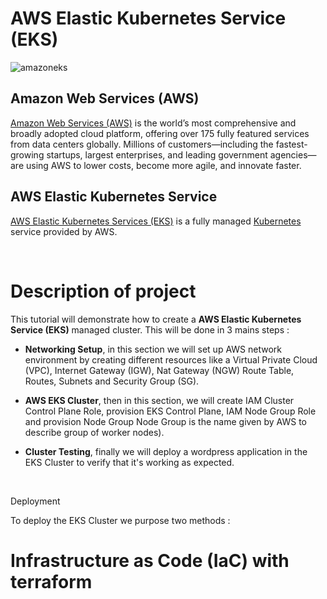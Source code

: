 # AWS Elastic Kubernetes Service (EKS)
![amazoneks](https://github.com/carollebertille/aws-eks/assets/99866372/453f7dca-b78e-4b21-914a-fe90fc162008)

## Amazon Web Services (AWS)

[Amazon Web Services (AWS)](https://aws.amazon.com/what-is-aws/?nc1=h_ls) is the world’s most comprehensive and broadly adopted cloud platform, offering over 175 fully featured services from data centers globally. Millions of customers—including the fastest-growing startups, largest enterprises, and leading government agencies—are using AWS to lower costs, become more agile, and innovate faster.

## AWS Elastic Kubernetes Service

[AWS Elastic Kubernetes Services (EKS)](https://aws.amazon.com/eks/?nc1=h_ls) is a fully managed [Kubernetes](https://kubernetes.io/) service provided by AWS. 

<br>

# Description of project
This tutorial will demonstrate how to create a **AWS Elastic Kubernetes Service (EKS)** managed cluster. This will be done in 3 mains steps :

- __Networking Setup__, in this section we will set up AWS network environment by creating different resources like a Virtual Private Cloud (VPC), Internet Gateway (IGW),  Nat Gateway (NGW) Route Table, Routes, Subnets and Security Group (SG).

- __AWS EKS Cluster__, then in this section, we will create IAM Cluster Control Plane Role, provision EKS Control Plane, IAM Node Group Role and provision Node Group Node Group is the name given by AWS to describe group of worker nodes).

- __Cluster Testing__, finally we will deploy a wordpress application in the EKS Cluster to verify that it's working as expected.

<br>

Deployment 

To deploy the EKS Cluster we purpose two methods : 

 # Infrastructure as Code (IaC) with terraform 



